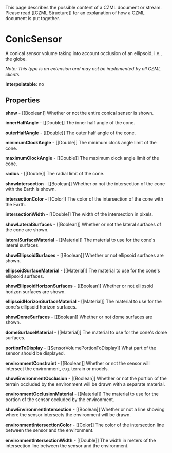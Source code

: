 This page describes the possible content of a CZML document or stream.  Please read [[CZML Structure]] for an explanation of how a CZML document is put together.

# ConicSensor

A conical sensor volume taking into account occlusion of an ellipsoid, i.e., the globe.

_Note: This type is an extension and may not be implemented by all CZML clients._

**Interpolatable**: no

## Properties

**show** - [[Boolean]]
Whether or not the entire conical sensor is shown.


**innerHalfAngle** - [[Double]]
The inner half angle of the cone.


**outerHalfAngle** - [[Double]]
The outer half angle of the cone.


**minimumClockAngle** - [[Double]]
The minimum clock angle limit of the cone.


**maximumClockAngle** - [[Double]]
The maximum clock angle limit of the cone.


**radius** - [[Double]]
The radial limit of the cone.


**showIntersection** - [[Boolean]]
Whether or not the intersection of the cone with the Earth is shown.


**intersectionColor** - [[Color]]
The color of the intersection of the cone with the Earth.


**intersectionWidth** - [[Double]]
The width of the intersection in pixels.


**showLateralSurfaces** - [[Boolean]]
Whether or not the lateral surfaces of the cone are shown.


**lateralSurfaceMaterial** - [[Material]]
The material to use for the cone's lateral surfaces.


**showEllipsoidSurfaces** - [[Boolean]]
Whether or not ellipsoid surfaces are shown.


**ellipsoidSurfaceMaterial** - [[Material]]
The material to use for the cone's ellipsoid surfaces.


**showEllipsoidHorizonSurfaces** - [[Boolean]]
Whether or not ellipsoid horizon surfaces are shown.


**ellipsoidHorizonSurfaceMaterial** - [[Material]]
The material to use for the cone's ellipsoid horizon surfaces.


**showDomeSurfaces** - [[Boolean]]
Whether or not dome surfaces are shown.


**domeSurfaceMaterial** - [[Material]]
The material to use for the cone's dome surfaces.


**portionToDisplay** - [[SensorVolumePortionToDisplay]]
What part of the sensor should be displayed.


**environmentConstraint** - [[Boolean]]
Whether or not the sensor will intersect the environment, e.g. terrain or models.


**showEnvironmentOcclusion** - [[Boolean]]
Whether or not the portion of the terrain occluded by the environment will be drawn with a separate material.


**environmentOcclusionMaterial** - [[Material]]
The material to use for the portion of the sensor occluded by the environment.


**showEnvironmentIntersection** - [[Boolean]]
Whether or not a line showing where the sensor intersects the environment will be drawn.


**environmentIntersectionColor** - [[Color]]
The color of the intersection line between the sensor and the environment.


**environmentIntersectionWidth** - [[Double]]
The width in meters of the intersection line between the sensor and the environment.


